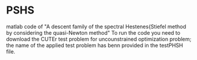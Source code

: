 # PSHS
matlab code of "A descent family of the spectral Hestenes{Stiefel method by considering the quasi-Newton method"
To run the code you need to download the CUTEr test problem for uncounstrained optimization problem; the name of the applied test problem has benn provided in the testPHSH file. 
